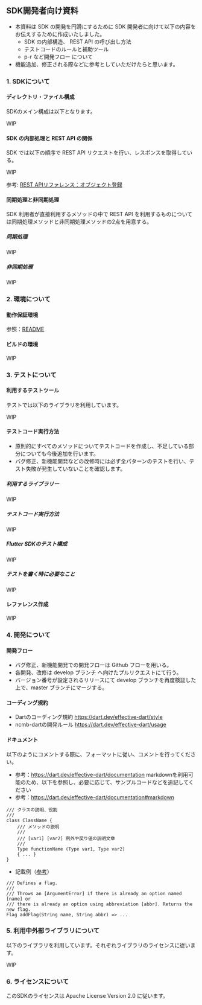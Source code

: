 ## SDK開発者向け資料

* 本資料は SDK の開発を円滑にするために SDK 開発者に向けて以下の内容をお伝えするために作成いたしました。
  * SDK の内部構造、 REST API の呼び出し方法
  * テストコードのルールと補助ツール
  * p-r など開発フロー について
* 機能追加、修正される際などに参考としていただけたらと思います。

### 1. SDKについて
#### ディレクトリ・ファイル構成

SDKのメイン構成は以下となります。

WIP

#### SDK の内部処理と REST API の関係

SDK では以下の順序で REST API リクエストを行い、レスポンスを取得している。

WIP

参考: [REST APIリファレンス：オブジェクト登録](https://mbaas.nifcloud.com/doc/current/rest/datastore/objectRegistration.html)

#### 同期処理と非同期処理

SDK 利用者が直接利用するメソッドの中で REST API を利用するものについては同期処理メソッドと非同期処理メソッドの2点を用意する。

##### 同期処理

WIP

##### 非同期処理

WIP

### 2. 環境について
#### 動作保証環境

参照：[README](./README.md#動作環境)

#### ビルドの環境

WIP

### 3. テストについて
#### 利用するテストツール

テストでは以下のライブラリを利用しています。

WIP

#### テストコード実行方法

* 原則的にすべてのメソッドについてテストコードを作成し、不足している部分についても今後追加を行います。
* バグ修正、新機能開発などの改修時には必ず全パターンのテストを行い、テスト失敗が発生していないことを確認します。

##### 利用するライブラリー

WIP

##### テストコード実行方法

WIP

##### Flutter SDKのテスト構成

WIP

##### テストを書く時に必要なこと

WIP

#### レファレンス作成

WIP

### 4. 開発について

#### 開発フロー
* バグ修正、新機能開発での開発フローは Github フローを用いる。
* 各開発、改修は develop ブランチ へ向けたプルリクエストにて行う。
* バージョン番号が設定されるリリースにて develop ブランチを再度検証した上で、master ブランチにマージする。

#### コーディング規約

* Dartのコーディング規約
https://dart.dev/effective-dart/style
* ncmb-dartの開発ルール
https://dart.dev/effective-dart/usage

#### ドキュメント

以下のようにコメントする際に、フォーマットに従い、コメントを行ってください。
- 参考：https://dart.dev/effective-dart/documentation
markdownを利用可能のため、以下を参照し、必要に応じて、サンプルコードなどを追記してください
- 参考：https://dart.dev/effective-dart/documentation#markdown

```
/// クラスの説明、役割
///
class ClassName {
    /// メソッドの説明
    ///
    /// [var1] [var2] 例外や戻り値の説明文章
    ///
    Type functionName (Type var1, Type var2)
    { ... }
}
```

* 記載例（[参考](https://dart.dev/effective-dart/documentation#do-use-prose-to-explain-parameters-return-values-and-exceptions)）

```
/// Defines a flag.
///
/// Throws an [ArgumentError] if there is already an option named [name] or
/// there is already an option using abbreviation [abbr]. Returns the new flag.
Flag addFlag(String name, String abbr) => ...
```


### 5. 利用中外部ライブラリについて

以下のライブラリを利用しています。それぞれライブラリのライセンスに従います。

WIP

### 6. ライセンスについて

このSDKのライセンスは Apache License Version 2.0 に従います。
